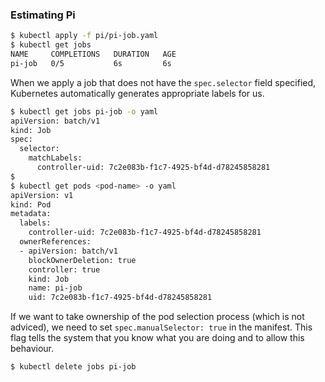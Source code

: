 ### Estimating Pi

```bash
$ kubectl apply -f pi/pi-job.yaml
$ kubectl get jobs
NAME     COMPLETIONS   DURATION   AGE
pi-job   0/5           6s         6s
```

When we apply a job that does not have the `spec.selector` field specified, Kubernetes automatically
generates appropriate labels for us.
```bash
$ kubectl get jobs pi-job -o yaml
apiVersion: batch/v1
kind: Job
spec:
  selector:
    matchLabels:
      controller-uid: 7c2e083b-f1c7-4925-bf4d-d78245858281
$
$ kubectl get pods <pod-name> -o yaml
apiVersion: v1
kind: Pod
metadata:
  labels:
    controller-uid: 7c2e083b-f1c7-4925-bf4d-d78245858281
  ownerReferences:
  - apiVersion: batch/v1
    blockOwnerDeletion: true
    controller: true
    kind: Job
    name: pi-job
    uid: 7c2e083b-f1c7-4925-bf4d-d78245858281
```

If we want to take ownership of the pod selection process (which is not adviced), we need to set
`spec.manualSelector: true` in the manifest. This flag tells the system that you know what you are
doing and to allow this behaviour.

```bash
$ kubectl delete jobs pi-job
```